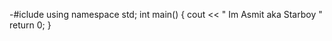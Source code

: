 -#iclude <iosteream>
using namespace std;
int main()
{
 cout << " Im Asmit aka Starboy "
 return 0;
 }
